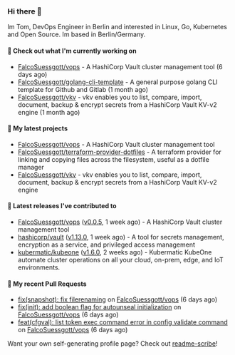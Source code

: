 ### Hi there 👋

Im Tom, DevOps Engineer in Berlin and interested in Linux, Go, Kubernetes and Open Source.
Im based in Berlin/Germany.

#### 👷 Check out what I'm currently working on

- [FalcoSuessgott/vops](https://github.com/FalcoSuessgott/vops) - A HashiCorp Vault cluster management tool (6 days ago)
- [FalcoSuessgott/golang-cli-template](https://github.com/FalcoSuessgott/golang-cli-template) - A general purpose golang CLI  template for Github and Gitlab (1 month ago)
- [FalcoSuessgott/vkv](https://github.com/FalcoSuessgott/vkv) - vkv enables you to list, compare, import, document, backup &amp; encrypt secrets from a HashiCorp Vault KV-v2 engine (1 month ago)

#### 🌱 My latest projects

- [FalcoSuessgott/vops](https://github.com/FalcoSuessgott/vops) - A HashiCorp Vault cluster management tool
- [FalcoSuessgott/terraform-provider-dotfiles](https://github.com/FalcoSuessgott/terraform-provider-dotfiles) - A terraform provider for linking and copying files across the filesystem, useful as a dotfile manager
- [FalcoSuessgott/vkv](https://github.com/FalcoSuessgott/vkv) - vkv enables you to list, compare, import, document, backup &amp; encrypt secrets from a HashiCorp Vault KV-v2 engine

#### 🔭 Latest releases I've contributed to

- [FalcoSuessgott/vops](https://github.com/FalcoSuessgott/vops) ([v0.0.5](https://github.com/FalcoSuessgott/vops/releases/tag/v0.0.5), 1 week ago) - A HashiCorp Vault cluster management tool
- [hashicorp/vault](https://github.com/hashicorp/vault) ([v1.13.0](https://github.com/hashicorp/vault/releases/tag/v1.13.0), 1 week ago) - A tool for secrets management, encryption as a service, and privileged access management
- [kubermatic/kubeone](https://github.com/kubermatic/kubeone) ([v1.6.0](https://github.com/kubermatic/kubeone/releases/tag/v1.6.0), 2 weeks ago) - Kubermatic KubeOne automate cluster operations on all your cloud, on-prem, edge, and IoT environments.  

#### 🔨 My recent Pull Requests

- [fix(snapshot): fix filerenaming](https://github.com/FalcoSuessgott/vops/pull/17) on [FalcoSuessgott/vops](https://github.com/FalcoSuessgott/vops) (6 days ago)
- [fix(init): add boolean flag for autounseal initialization](https://github.com/FalcoSuessgott/vops/pull/16) on [FalcoSuessgott/vops](https://github.com/FalcoSuessgott/vops) (6 days ago)
- [feat(cfgval): list token exec command error in config validate command](https://github.com/FalcoSuessgott/vops/pull/15) on [FalcoSuessgott/vops](https://github.com/FalcoSuessgott/vops) (6 days ago)

Want your own self-generating profile page? Check out [readme-scribe](https://github.com/muesli/readme-scribe)!